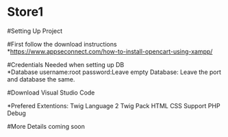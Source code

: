 # Store1


#Setting Up Project

#First follow the download instructions 
  *https://www.appseconnect.com/how-to-install-opencart-using-xampp/

#Credentials Needed when setting up DB  
  *Database
  username:root 
  password:Leave empty
  Database: Leave the port and database the same.

#Download Visual Studio Code

  *Prefered Extentions:
    Twig Language 2
    Twig Pack
    HTML CSS Support
    PHP Debug
 
 #More Details coming soon
